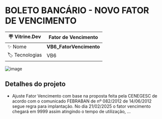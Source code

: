 <h1 align="left">BOLETO BANCÁRIO - NOVO FATOR DE VENCIMENTO</h1>

| :placard: Vitrine.Dev | Fator de Vencimento |
| -------------  | --- |
| :sparkles: Nome        | **VB6_FatorVencimento**
| :label: Tecnologias | VB6

![image](https://user-images.githubusercontent.com/24603753/203857610-008b73fa-488f-430f-914d-99b98a3daa71.png#vitrinedev)

<h2 align="left">Detalhes do projeto</h2>

- Ajuste Fator Vencimento com base na proposta feita pela CENEGESC de acordo com o comunicado FEBRABAN de nº 082/2012 de 14/06/2012 segue regra para implantação. No dia 21/02/2025 o fator vencimento chegará em 9999 assim atingindo o tempo de utilização, ...
